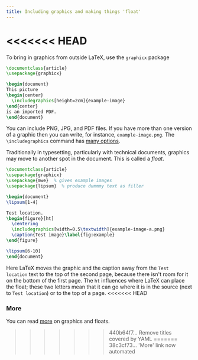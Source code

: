```yaml
---
title: Including graphics and making things 'float'
---
```

<<<<<<< HEAD
=======

To bring in graphics from outside LaTeX, use the `graphicx`
package

<!-- {% raw %} -->
```latex
\documentclass{article}
\usepackage{graphicx}

\begin{document}
This picture
\begin{center}
  \includegraphics[height=2cm]{example-image}
\end{center}
is an imported PDF.
\end{document}
```
<!-- {% endraw %} -->

You can include PNG, JPG, and PDF files.
If you have more than one version of a graphic then you can write,
for instance, `example-image.png`.
The `\includegraphics` command has [many options](more-07.html).

Traditionally in typesetting, particularly with technical documents,
graphics may move to another spot in the document.
This is called a *float*.

<!-- {% raw %} -->
```latex
\documentclass{article}
\usepackage{graphicx}
\usepackage{mwe}  % gives example images
\usepackage{lipsum}  % produce dummmy text as filler

\begin{document}
\lipsum[1-4]

Test location.
\begin{figure}[ht]
  \centering
  \includegraphics[width=0.5\textwidth]{example-image-a.png}
  \caption{Test image}\label{fig:example}
\end{figure}

\lipsum[6-10]
\end{document}
```
<!-- {% endraw %} -->

Here LaTeX moves the graphic and the caption
away from the `Test location` text to the top of the second page,
because there isn't room for it on the bottom of the first page.
The `ht` influences where LaTeX can place the float; these two
letters mean that it can go where it is in the source (next to
`Test location`) or to the top of a page.
<<<<<<< HEAD


### More

You can read [more](more-07.html) on graphics and floats.
>>>>>>> 440b64f7... Remove titles covered by YAML
=======
>>>>>>> 38c3cf73... 'More' link now automated
